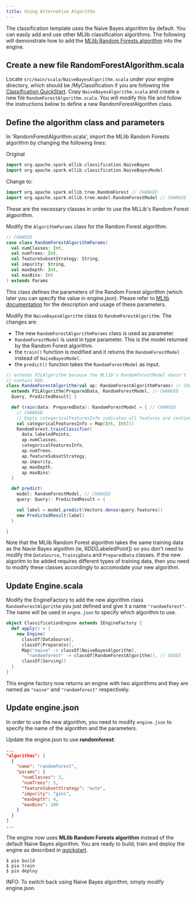 ```yaml
---
title: Using Alternative Algorithm
---
```


The classification template uses the Naive Bayes algorithm by default. You can easily add and use other MLlib classification algorithms. The following will demonstrate how to add the [MLlib Random Forests algorithm](https://spark.apache.org/docs/latest/mllib-ensembles.html) into the engine.

##  Create a new file RandomForestAlgorithm.scala

Locate `src/main/scala/NaiveBayesAlgorithm.scala` under your engine directory, which should be /MyClassification if you are following the [Classification QuickStart](/classification/quickstart/).  Copy `NaiveBayesAlgorithm.scala` and create a new file `RandomForestAlgorithm.scala`. You will modify this file and follow the instructions below to define a new RandomForestAlgorithm class.

## Define the algorithm class and parameters

In 'RandomForestAlgorithm.scala', import the MLlib Random Forests algorithm by changing the following lines: 

Original 

```scala
import org.apache.spark.mllib.classification.NaiveBayes
import org.apache.spark.mllib.classification.NaiveBayesModel
```

Change to:

```scala
import org.apache.spark.mllib.tree.RandomForest // CHANGED
import org.apache.spark.mllib.tree.model.RandomForestModel // CHANGED
```

These are the necessary classes in order to use the MLLib's Random Forest algporithm.

Modify the `AlgorithmParams` class for the Random Forest algorithm:

```scala
// CHANGED
case class RandomForestAlgorithmParams(
  val numClasses: Int,
  val numTrees: Int,
  val featureSubsetStrategy: String,
  val impurity: String,
  val maxDepth: Int,
  val maxBins: Int
) extends Params
```

This class defines the parameters of the Random Forest algorithm (which later you can specify the value in engine.json). Please refer to [MLlib  documentation](https://spark.apache.org/docs/latest/mllib-ensembles.html) for the description and usage of these parameters.

Modify the `NaiveBayesAlgorithm` class to `RandomForestAlgorithm`. The changes are: 

* The new `RandomForestAlgorithmParams` class is used as parameter.
* `RandomForestModel` is used in type parameter. This is the model returned by the Random Forest algorithm.
* the `train()` function is modified and it returns the `RandomForestModel` instead of `NaiveBayesModel`.
* the `predict()` function takes the `RandomForestModel` as input.



```scala
// extends P2LAlgorithm because the MLlib's RandomForestModel doesn't
// contain RDD.
class RandomForestAlgorithm(val ap: RandomForestAlgorithmParams) // CHANGED
  extends P2LAlgorithm[PreparedData, RandomForestModel, // CHANGED
  Query, PredictedResult] {

  def train(data: PreparedData): RandomForestModel = { // CHANGED
    // CHANGED
    // Empty categoricalFeaturesInfo indicates all features are continuous.
    val categoricalFeaturesInfo = Map[Int, Int]()
    RandomForest.trainClassifier(
      data.labeledPoints,
      ap.numClasses,
      categoricalFeaturesInfo,
      ap.numTrees,
      ap.featureSubsetStrategy,
      ap.impurity,
      ap.maxDepth,
      ap.maxBins)
  }

  def predict(
    model: RandomForestModel, // CHANGED
    query: Query): PredictedResult = {

    val label = model.predict(Vectors.dense(query.features))
    new PredictedResult(label)
  }

}
```
Note that the MLlib Random Forest algorithm takes the same training data as the Navie Bayes algoithm (ie, RDD[LabeledPoint]) so you don't need to modify the `DataSource`, `TrainigData` and `PreparedData` classes. If the new algoritm to be added requires different types of training data, then you need to modify these classes accordingly to accomodate your new algorithm.
##  Update Engine.scala

Modify the EngineFactory to add the new algorithm class `RandomForestAlgorithm` you just defined and give it a name `"randomforest"`. The name will be used in `engne.json` to specify which algorithm to use.

```scala
object ClassificationEngine extends IEngineFactory {
  def apply() = {
    new Engine(
      classOf[DataSource],
      classOf[Preparator],
      Map("naive" -> classOf[NaiveBayesAlgorithm],
        "randomforest" -> classOf[RandomForestAlgorithm]), // ADDED
      classOf[Serving])
  }
}
```

This engine factory now returns an engine with two algorithms and they are named as `"naive"` and `"randomforest"` respectively.

## Update engine.json

In order to use the new algorithm, you need to modify `engine.json` to specify the name of the algorithm and the parameters.

Update the engine.json to use **randomforest**:

```json
...
"algorithms": [
  {
    "name": "randomforest",
    "params": {
      "numClasses": 3,
      "numTrees": 5,
      "featureSubsetStrategy": "auto",
      "impurity": "gini",
      "maxDepth": 4,
      "maxBins": 100
    }
  }
]
...
```

The engine now uses **MLlib Random Forests algorithm** instead of the default Naive Bayes algorithm. You are ready to build, train and deploy the engine as described in [quickstart](quickstart.html).

```
$ pio build
$ pio train
$ pio deploy
```

INFO: To switch back using Naive Bayes algorithm, simply modify engine.json.
